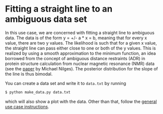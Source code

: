 # Fitting a straight line to an ambiguous data set
In this use case, we are concerned with fitting a straight line to ambiguous data. The data is of the form y = +/- a * x = b, meaning that for every x value, there are two y values. 
The likelihood is such that for a given x value, the straight line can pass either close to one or both of the y values. This is realized by using a smooth approximation to the minimum function, an idea borrowed from the concept of ambiguous distance restraints (ADR) in protein structure calculation from nuclear magnetic resonance (NMR) data (see the [paper](https://www.sciencedirect.com/science/article/abs/pii/S0022283684700532) by Michael Nilges).
The posterior distribution for the slope of the line is thus bimodal. 

You can create a data set and write it to `data.txt` by running
```bash
$ python make_data.py data.txt
```
which will also show a plot with the data.
Other than that, follow the [general use case instructions](../README.md).
